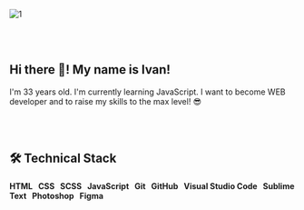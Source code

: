 ![1](https://user-images.githubusercontent.com/75698396/142399316-1bb7b3bc-ca85-4f9b-8ee6-4e5633f08d21.jpg)




</br>
</br>


 ## Hi there 👋! My name is Ivan!
 I'm 33 years old. I'm currently learning JavaScript. I want to become WEB developer and to raise my skills to the max level!
 😎
 
</br>
</br>

## 🛠 Technical Stack

#### HTML &nbsp; CSS &nbsp; SCSS &nbsp; JavaScript &nbsp; Git &nbsp; GitHub &nbsp; Visual Studio Code &nbsp; Sublime Text &nbsp; Photoshop &nbsp; Figma




